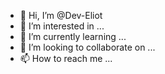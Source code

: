 - 👋 Hi, I’m @Dev-Eliot
- 👀 I’m interested in ...
- 🌱 I’m currently learning ...
- 💞️ I’m looking to collaborate on ...
- 📫 How to reach me ...

<!---
Dev-Eliot/Dev-Eliot is a ✨ special ✨ repository because its `README.md` (this file) appears on your GitHub profile.
You can click the Preview link to take a look at your changes.
--->
